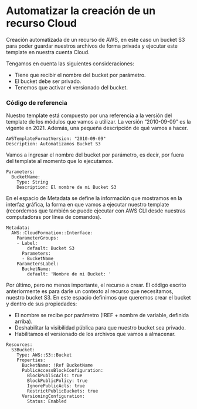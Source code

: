 
# Automatizar la creación de un recurso Cloud
Creación automatizada de un recurso de AWS, en este caso un bucket S3 para poder guardar nuestros archivos de forma privada y ejecutar este template en nuestra cuenta Cloud. 

Tengamos en cuenta las siguientes consideraciones:
- Tiene que recibir el nombre del bucket por parámetro.
- El bucket debe ser privado.
- Tenemos que activar el versionado del bucket.

### Código de referencia

Nuestro template está compuesto por una referencia a la versión del template de los módulos que vamos a utilizar. La versión “2010-09-09” es la vigente en 2021. Además, una pequeña descripción de qué vamos a hacer.

```
AWSTemplateFormatVersion: "2010-09-09"
Description: Automatizamos Bucket S3
```

Vamos a ingresar el nombre del bucket por parámetro, es decir, por fuera del template al momento que lo ejecutamos.

```
Parameters:
  BucketName:
    Type: String
    Description: El nombre de mi Bucket S3
```

En el espacio de Metadata se define la información que mostramos en la interfaz gráfica, la forma en que vamos a ejecutar nuestro template (recordemos que también se puede ejecutar con AWS CLI desde nuestras computadoras por línea de comandos).

```
Metadata:
  AWS::CloudFormation::Interface:
    ParameterGroups:
    - Label:
        default: Bucket S3
      Parameters:
      - BucketName
    ParametersLabel:
      BucketName:
        default: 'Nombre de mi Bucket: '
```

Por último, pero no menos importante, el recurso a crear. El código escrito anteriormente es para darle un contexto al recurso que necesitamos, nuestro bucket S3. En este espacio definimos que queremos crear el bucket y dentro de sus propiedades:
- El nombre se recibe por parámetro (!REF + nombre de variable, definida arriba).
- Deshabilitar la visibilidad pública para que nuestro bucket sea privado.
- Habilitamos el versionado de los archivos que vamos a almacenar.

```
Resources:
  S3Bucket:
    Type: AWS::S3::Bucket
    Properties:
      BucketName: !Ref BucketName
      PublicAccessBlockConfiguration:
        BlockPublicAcls: true
        BlockPublicPolicy: true
        IgnorePublicAcls: true
        RestrictPublicBuckets: true
      VersioningConfiguration:
        Status: Enabled
```

